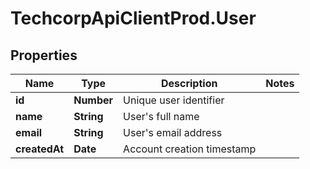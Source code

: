 # TechcorpApiClientProd.User

## Properties

Name | Type | Description | Notes
------------ | ------------- | ------------- | -------------
**id** | **Number** | Unique user identifier | 
**name** | **String** | User&#39;s full name | 
**email** | **String** | User&#39;s email address | 
**createdAt** | **Date** | Account creation timestamp | 


